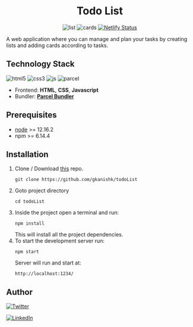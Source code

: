 <p>
    <h1 align="center">Todo List</h1>
    <div align="center">
    <img src="https://img.shields.io/badge/create-list-brightgreenstyle=flat" alt="list"> <img src="https://img.shields.io/badge/add-cards-green?style=flat" alt="cards"> <a href="https://app.netlify.com/sites/musology/deploys"><img src="https://api.netlify.com/api/v1/badges/7646b281-d028-4ca5-88f8-6c9a0e064dee/deploy-status" alt="Netlify Status"></a>
    </div>
</p>

A web application where you can manage and plan your tasks by creating lists and adding cards according to tasks.


## Technology Stack
![html5](https://img.shields.io/badge/frontend-html5-orange?style=flat&logo=Html5)
![css3](https://img.shields.io/badge/frontend-css3-blue?style=flat&logo=CSS3)
![js](https://img.shields.io/badge/frontend-js-yellow?style=flat&logo=javaScript)
![parcel](https://img.shields.io/badge/bundler-parcel-07A8DE?style=flat&logo=parcel)

* Frontend: **HTML**, **CSS**, **Javascript**
* Bundler: [**Parcel Bundler**](https://parceljs.org/getting_started.html)

## Prerequisites
* [node](https://nodejs.org/en/) >= 12.16.2
* npm >= 6.14.4

## Installation

1. Clone / Download [this](https://github.com/gkanishk/todoList) repo.
    ```
    git clone https://github.com/gkanishk/todoList
    ```
2. Goto project directory
    ```
    cd todoList
    ```
3. Inside the project open a terminal and run:
    ```
    npm install
    ```
    This will install all the project dependencies.
3. To start the development server run:
    ```
    npm start
    ```
    Server will run and start at:
    ```
    http://localhost:1234/
    ```

## Author
[![Twitter](https://img.shields.io/badge/follow-%40gkanisk__-1DA1F2?style=flat&logo=Twitter)](https://twitter.com/gkanishk_) 

[![LinkedIn](https://img.shields.io/badge/connect-%40Kanishk%20Gupta-%230077B5?style=flat&logo=LinkedIn)](https://www.linkedin.com/in/gkanishk/)
